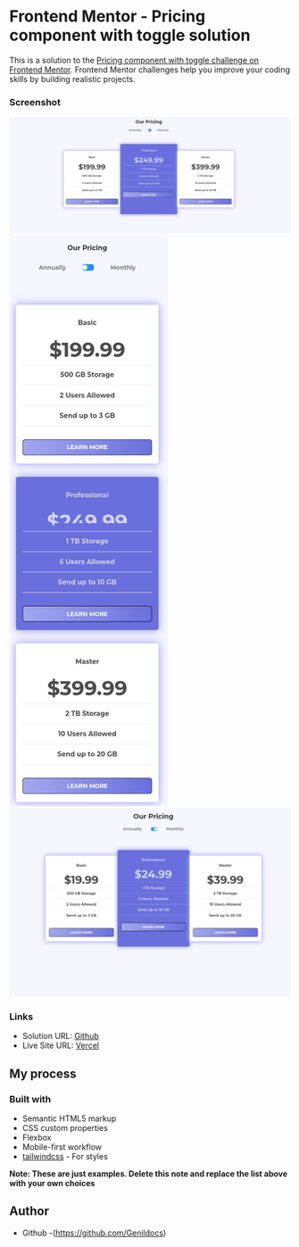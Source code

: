 # Frontend Mentor - Pricing component with toggle solution

This is a solution to the [Pricing component with toggle challenge on Frontend Mentor](https://www.frontendmentor.io/challenges/pricing-component-with-toggle-8vPwRMIC). Frontend Mentor challenges help you improve your coding skills by building realistic projects.

### Screenshot

![](./images/print/2024-06-07_23-36.png)
![](./images/print/screencapture-127-0-0-1-5500-index-html-2024-06-07-23_38_25.png)
![](./images/print/screencapture-127-0-0-1-5500-index-html-2024-06-07-23_39_18.png)

### Links

- Solution URL: [Github](https://github.com/Genildocs/pricing-component-with-toggle-master)
- Live Site URL: [Vercel](https://pricing-component-with-toggle-master-wine.vercel.app/)

## My process

### Built with

- Semantic HTML5 markup
- CSS custom properties
- Flexbox
- Mobile-first workflow
- [tailwindcss](https://tailwindcss.com/) - For styles

**Note: These are just examples. Delete this note and replace the list above with your own choices**

## Author

- Github -(https://github.com/Genildocs)
